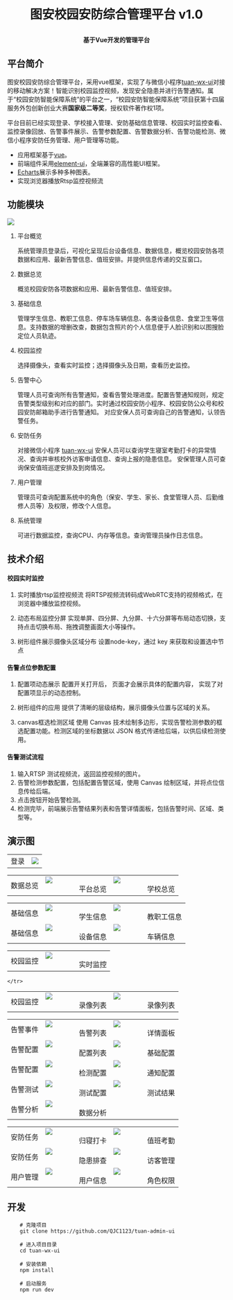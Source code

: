 
<h1 align="center" style="margin: 30px 0 30px; font-weight: bold;">图安校园安防综合管理平台 v1.0</h1>
<h4 align="center">基于Vue开发的管理平台</h4>




## 平台简介


图安校园安防综合管理平台，采用vue框架，实现了与微信小程序[tuan-wx-ui](https://github.com/QJC1123/tuan-wx-ui)对接的移动解决方案！智能识别校园监控视频，发现安全隐患并进行告警通知。属于“校园安防智能保障系统”的平台之一，“校园安防智能保障系统”项目获第十四届服务外包创新创业大赛**国家级二等奖**，授权软件著作权1项。

平台目前已经实现登录、学校接入管理、安防基础信息管理、校园实时监控查看、监控录像回放、告警事件展示、告警参数配置、告警数据分析、告警功能检测、微信小程序安防任务管理、用户管理等功能。



* 应用框架基于[vue](https://cn.vuejs.org/guide/introduction.html)。
* 前端组件采用[element-ui](https://www.uihtm.com/element/#/zh-CN)，全端兼容的高性能UI框架。
* [Echarts](https://echarts.apache.org/zh/index.html)展示多种多种图表。
* 实现浏览器播放Rtsp监控视频流



## 功能模块

<img src="img/26.png"/>

1. 平台概览
   
    系统管理员登录后，可视化呈现后台设备信息、数据信息，概览校园安防各项数据和应用、最新告警信息、值班安排。并提供信息传递的交互窗口。

2. 数据总览

    概览校园安防各项数据和应用、最新告警信息、值班安排。

3. 基础信息
   
    管理学生信息、教职工信息、停车场车辆信息、各类设备信息、食堂卫生等信息。支持数据的增删改查，数据包含照片的个人信息便于人脸识别和以图搜脸定位人员轨迹。

4. 校园监控
   
    选择摄像头，查看实时监控；选择摄像头及日期，查看历史监控。

5. 告警中心
   
    管理人员可查询所有告警通知，查看告警处理进度。配置告警通知规则，规定告警类型级别和对应的部门。实时通过校园安防小程序、校园安防公众号和校园安防邮箱助手进行告警通知。
    对应安保人员可查询自己的告警通知，认领告警任务。

6. 安防任务

    对接微信小程序 [tuan-wx-ui](https://github.com/QJC1123/tuan-wx-ui)
    安保人员可以查询学生寝室考勤打卡的异常情况、查询并审核校外访客申请信息、查询上报的隐患信息。
    安保管理人员可查询保安值班巡逻安排及到岗情况。

7. 用户管理
   
    管理员可查询配置系统中的角色（保安、学生、家长、食堂管理人员、后勤维修人员等）及权限，修改个人信息。

8. 系统管理
   
    可进行数据监控，查询CPU、内存等信息。查询管理员操作日志信息。

## 技术介绍

#### 校园实时监控

1. 实时播放rtsp监控视频流
    将RTSP视频流转码成WebRTC支持的视频格式，在浏览器中播放监控视频。

2. 动态布局监控分屏
   实现单屏、四分屏、九分屏、十六分屏等布局动态切换，支持点击切换布局、拖拽调整画面大小等操作。

3. 树形组件展示摄像头区域分布
   设置node-key，通过 key 来获取和设置选中节点

#### 告警点位参数配置
1. 配置项动态展示
    配置开关打开后， 页面才会展示具体的配置内容， 实现了对配置项显示的动态控制。

2. 树形组件的应用
    提供了清晰的层级结构，展示摄像头位置与区域的关系。

3. canvas框选检测区域
    使用 Canvas 技术绘制多边形，实现告警检测参数的框选配置功能。检测区域的坐标数据以 JSON 格式传递给后端，以供后续检测使用。


#### 告警测试流程

1. 输入RTSP 测试视频流，返回监控视频的图片。
2. 告警检测参数配置，包括配置告警区域，使用 Canvas 绘制区域，并将点位信息传给后端。
3. 点击按钮开始告警检测。
4. 检测完毕，前端展示告警结果列表和告警详情面板，包括告警时间、区域、类型等。



## 演示图

<table>
    <tr>
        <td>登录</td>
        <td>
            <img src="img/1.png"/>
        </td>
    <tr>
</table>

<table>
    <tr>
        <td>数据总览</td>
        <td>
            <img src="img/2.png"/>
            <div class="caption">&nbsp;&nbsp;&nbsp;&nbsp;&nbsp;&nbsp;&nbsp;&nbsp;&nbsp;&nbsp;&nbsp;&nbsp;&nbsp;&nbsp;&nbsp;&nbsp;&nbsp;&nbsp;平台总览</div>
        </td>
        <td>
            <img src="img/3.png"/>
            <div class="caption">&nbsp;&nbsp;&nbsp;&nbsp;&nbsp;&nbsp;&nbsp;&nbsp;&nbsp;&nbsp;&nbsp;&nbsp;&nbsp;&nbsp;&nbsp;&nbsp;&nbsp;&nbsp;学校总览</div>
        </td>
    </tr>
</table>

<table>
    <tr>
        <td>基础信息</td>
        <td>
            <img src="img/4.png"/>
            <div class="caption">&nbsp;&nbsp;&nbsp;&nbsp;&nbsp;&nbsp;&nbsp;&nbsp;&nbsp;&nbsp;&nbsp;&nbsp;&nbsp;&nbsp;&nbsp;&nbsp;&nbsp;&nbsp;学生信息</div>
        </td>
        <td>
            <img src="img/5.png"/>
            <div class="caption">&nbsp;&nbsp;&nbsp;&nbsp;&nbsp;&nbsp;&nbsp;&nbsp;&nbsp;&nbsp;&nbsp;&nbsp;&nbsp;&nbsp;&nbsp;&nbsp;&nbsp;&nbsp;教职工信息</div>
        </td>
    </tr>
     <tr>
        <td>基础信息</td>
        <td>
            <img src="img/6.png"/>
            <div class="caption">&nbsp;&nbsp;&nbsp;&nbsp;&nbsp;&nbsp;&nbsp;&nbsp;&nbsp;&nbsp;&nbsp;&nbsp;&nbsp;&nbsp;&nbsp;&nbsp;&nbsp;&nbsp;设备信息</div>
        </td>
        <td>
            <img src="img/7.png"/>
            <div class="caption">&nbsp;&nbsp;&nbsp;&nbsp;&nbsp;&nbsp;&nbsp;&nbsp;&nbsp;&nbsp;&nbsp;&nbsp;&nbsp;&nbsp;&nbsp;&nbsp;&nbsp;&nbsp;车辆信息</div>
        </td>
    </tr>

</table>

<table>
    <tr>
        <td>校园监控</td>
        <td>
            <img src="img/8.png"/>
            <div class="caption">&nbsp;&nbsp;&nbsp;&nbsp;&nbsp;&nbsp;&nbsp;&nbsp;&nbsp;&nbsp;&nbsp;&nbsp;&nbsp;&nbsp;&nbsp;&nbsp;&nbsp;&nbsp;实时监控</div>
        </td>
    </tr>
</table>

<table>
    <tr>
        <td>校园监控</td>
        <td>
            <img src="img/9.png"/>
            <div class="caption">&nbsp;&nbsp;&nbsp;&nbsp;&nbsp;&nbsp;&nbsp;&nbsp;&nbsp;&nbsp;&nbsp;&nbsp;&nbsp;&nbsp;&nbsp;&nbsp;&nbsp;&nbsp;录像列表</div>
        </td>
        <td>
            <img src="img/10.png"/>
            <div class="caption">&nbsp;&nbsp;&nbsp;&nbsp;&nbsp;&nbsp;&nbsp;&nbsp;&nbsp;&nbsp;&nbsp;&nbsp;&nbsp;&nbsp;&nbsp;&nbsp;&nbsp;&nbsp;录像列表</div>
        </td>

    </tr>
</table>


<table>
    <tr>
        <td>告警事件</td>
        <td>
            <img src="img/11.png"/>
            <div class="caption">&nbsp;&nbsp;&nbsp;&nbsp;&nbsp;&nbsp;&nbsp;&nbsp;&nbsp;&nbsp;&nbsp;&nbsp;&nbsp;&nbsp;&nbsp;&nbsp;&nbsp;&nbsp;告警列表</div>
        </td>
        <td>
            <img src="img/12.png"/>
            <div class="caption">&nbsp;&nbsp;&nbsp;&nbsp;&nbsp;&nbsp;&nbsp;&nbsp;&nbsp;&nbsp;&nbsp;&nbsp;&nbsp;&nbsp;&nbsp;&nbsp;&nbsp;&nbsp;详情面板</div>
        </td>
    </tr>
     <tr>
        <td>告警配置</td>
        <td>
            <img src="img/13.png"/>
            <div class="caption">&nbsp;&nbsp;&nbsp;&nbsp;&nbsp;&nbsp;&nbsp;&nbsp;&nbsp;&nbsp;&nbsp;&nbsp;&nbsp;&nbsp;&nbsp;&nbsp;&nbsp;&nbsp;配置列表</div>
        </td>
        <td>
            <img src="img/14.png"/>
            <div class="caption">&nbsp;&nbsp;&nbsp;&nbsp;&nbsp;&nbsp;&nbsp;&nbsp;&nbsp;&nbsp;&nbsp;&nbsp;&nbsp;&nbsp;&nbsp;&nbsp;&nbsp;&nbsp;基础配置</div>
        </td>
    </tr>
    <tr>
        <td>告警配置</td>
         <td>
            <img src="img/15.png"/>
            <div class="caption">&nbsp;&nbsp;&nbsp;&nbsp;&nbsp;&nbsp;&nbsp;&nbsp;&nbsp;&nbsp;&nbsp;&nbsp;&nbsp;&nbsp;&nbsp;&nbsp;&nbsp;&nbsp;检测配置</div>
        </td>
        <td>
            <img src="img/16.png"/>
            <div class="caption">&nbsp;&nbsp;&nbsp;&nbsp;&nbsp;&nbsp;&nbsp;&nbsp;&nbsp;&nbsp;&nbsp;&nbsp;&nbsp;&nbsp;&nbsp;&nbsp;&nbsp;&nbsp;通知配置</div>
        </td>
    </tr>
     <tr>
        <td>告警测试</td>
        <td>
            <img src="img/18.png"/>
            <div class="caption">&nbsp;&nbsp;&nbsp;&nbsp;&nbsp;&nbsp;&nbsp;&nbsp;&nbsp;&nbsp;&nbsp;&nbsp;&nbsp;&nbsp;&nbsp;&nbsp;&nbsp;&nbsp;测试配置</div>
        </td>
        <td>
            <img src="img/19.png"/>
            <div class="caption">&nbsp;&nbsp;&nbsp;&nbsp;&nbsp;&nbsp;&nbsp;&nbsp;&nbsp;&nbsp;&nbsp;&nbsp;&nbsp;&nbsp;&nbsp;&nbsp;&nbsp;&nbsp;测试结果</div>
        </td>
    </tr>
    <tr>
        <td>告警分析</td>
        <td>
            <img src="img/17.png"/>
            <div class="caption">&nbsp;&nbsp;&nbsp;&nbsp;&nbsp;&nbsp;&nbsp;&nbsp;&nbsp;&nbsp;&nbsp;&nbsp;&nbsp;&nbsp;&nbsp;&nbsp;&nbsp;&nbsp;数据分析</div>
        </td>
    </tr>
    
</table>



<table>
    <tr>
        <td>安防任务</td>
        <td>
            <img src="img/20.png"/>
            <div class="caption">&nbsp;&nbsp;&nbsp;&nbsp;&nbsp;&nbsp;&nbsp;&nbsp;&nbsp;&nbsp;&nbsp;&nbsp;&nbsp;&nbsp;&nbsp;&nbsp;&nbsp;&nbsp;归寝打卡</div>
        </td>
        <td>
            <img src="img/22.png"/>
            <div class="caption">&nbsp;&nbsp;&nbsp;&nbsp;&nbsp;&nbsp;&nbsp;&nbsp;&nbsp;&nbsp;&nbsp;&nbsp;&nbsp;&nbsp;&nbsp;&nbsp;&nbsp;&nbsp;值班考勤</div>
        </td>
    </tr>
    <tr>
        <td>安防任务</td>
        <td>
            <img src="img/21.png"/>
            <div class="caption">&nbsp;&nbsp;&nbsp;&nbsp;&nbsp;&nbsp;&nbsp;&nbsp;&nbsp;&nbsp;&nbsp;&nbsp;&nbsp;&nbsp;&nbsp;&nbsp;&nbsp;&nbsp;隐患排查</div>
        </td>
        <td>
            <img src="img/23.png"/>
            <div class="caption">&nbsp;&nbsp;&nbsp;&nbsp;&nbsp;&nbsp;&nbsp;&nbsp;&nbsp;&nbsp;&nbsp;&nbsp;&nbsp;&nbsp;&nbsp;&nbsp;&nbsp;&nbsp;访客管理</div>
        </td>
    </tr>
    <tr>
        <td>用户管理</td>
        <td>
            <img src="img/24.png"/>
            <div class="caption">&nbsp;&nbsp;&nbsp;&nbsp;&nbsp;&nbsp;&nbsp;&nbsp;&nbsp;&nbsp;&nbsp;&nbsp;&nbsp;&nbsp;&nbsp;&nbsp;&nbsp;&nbsp;用户信息</div>
        </td>
        <td>
            <img src="img/25.png"/>
            <div class="caption">&nbsp;&nbsp;&nbsp;&nbsp;&nbsp;&nbsp;&nbsp;&nbsp;&nbsp;&nbsp;&nbsp;&nbsp;&nbsp;&nbsp;&nbsp;&nbsp;&nbsp;&nbsp;角色权限</div>
        </td>
    </tr>
</table>


## 开发
        # 克隆项目
        git clone https://github.com/QJC1123/tuan-admin-ui

        # 进入项目目录
        cd tuan-wx-ui

        # 安装依赖
        npm install

        # 启动服务
        npm run dev




